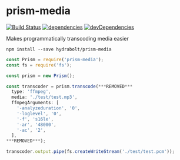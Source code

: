 # prism-media
[![Build Status](https://travis-ci.org/hydrabolt/prism-media.svg?branch=master)](https://travis-ci.org/hydrabolt/prism-media)
[![dependencies](https://david-dm.org/hydrabolt/prism-media/status.svg)](https://david-dm.org/hydrabolt/prism-media)
[![devDependencies](https://david-dm.org/hydrabolt/prism-media/dev-status.svg)](https://david-dm.org/hydrabolt/prism-media?type=dev)

Makes programmatically transcoding media easier

`npm install --save hydrabolt/prism-media`

```js
const Prism = require('prism-media');
const fs = require('fs');

const prism = new Prism();

const transcoder = prism.transcode(***REMOVED***
  type: 'ffmpeg',
  media: './test/test.mp3',
  ffmpegArguments: [
    '-analyzeduration', '0',
    '-loglevel', '0',
    '-f', 's16le',
    '-ar', '48000',
    '-ac', '2',
  ],
***REMOVED***);

transcoder.output.pipe(fs.createWriteStream('./test/test.pcm'));
```